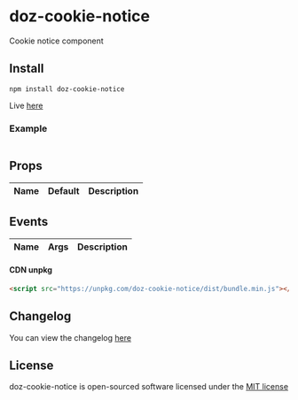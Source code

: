 # doz-cookie-notice
Cookie notice component

## Install
```
npm install doz-cookie-notice
```

Live <a href="https://fabioricali.github.io/doz-cookie-notice/dist/index.html">here</a>

### Example
```javascript

```

## Props
| Name | Default | Description |
| ---- | ------- | ----------- |

## Events

| Name | Args | Description |
| ---- | ------- | ----------- |


#### CDN unpkg
```html
<script src="https://unpkg.com/doz-cookie-notice/dist/bundle.min.js"></script>
```

## Changelog
You can view the changelog <a target="_blank" href="https://github.com/fabioricali/doz-cookie-notice/blob/master/CHANGELOG.md">here</a>

## License
doz-cookie-notice is open-sourced software licensed under the <a target="_blank" href="http://opensource.org/licenses/MIT">MIT license</a>
